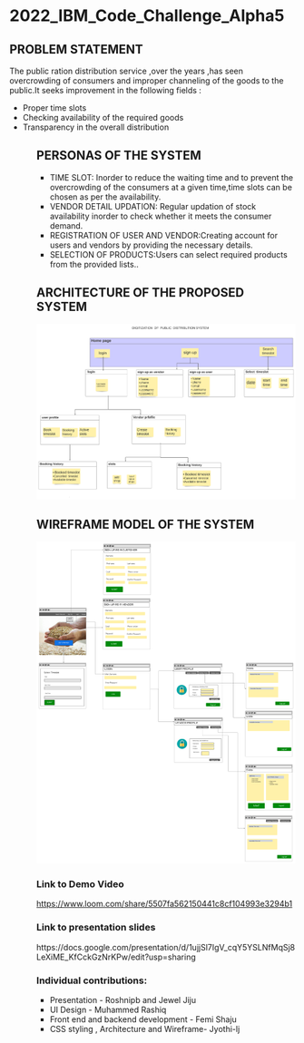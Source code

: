 # 2022_IBM_Code_Challenge_Alpha5
<h2>PROBLEM STATEMENT</h2>
The public ration distribution service ,over the years ,has seen overcrowding of consumers and improper channeling of the goods to the public.It seeks improvement in the following fields :
<ul>

<li>Proper time slots

<li>Checking availability of the required goods

<li>Transparency in the overall distribution 
 <ul>

<h2>PERSONAS OF THE SYSTEM</h2>
<ul>
 
<li>TIME SLOT: Inorder to reduce the waiting time and to prevent the overcrowding of the consumers at a given time,time slots can be chosen as per the availability.</li>
<li>VENDOR DETAIL UPDATION: Regular updation of stock availability inorder to check whether it meets the consumer demand.</li>
 <li>REGISTRATION OF USER AND VENDOR:Creating  account for users and vendors by providing the necessary details.</li>
  <li>SELECTION OF PRODUCTS:Users can select required products from the provided lists..</li>
  </ul>
<h2>ARCHITECTURE OF THE PROPOSED SYSTEM</h2>  
   <!-- ![Blank board (1)](https://user-images.githubusercontent.com/104891433/167110791-6e9f6bdb-950e-428c-a9be-e827bb9cacd2.png) -->
<img
  src="my_img/Blank_board (1).png"
  alt="Alt text"
  title="Optional title"
  style="display: inline-block; margin: 0 auto; width=20px; height=40px">


 <h2>WIREFRAME MODEL OF THE SYSTEM</h2>
  <img
  src="my_img/Website_wireframe.png"
  alt="Alt text"
  title="Optional title"
  style="display: inline-block; margin: 0 auto; width=20px; height=40px">


<h3>Link to Demo Video</h3>

https://www.loom.com/share/5507fa562150441c8cf104993e3294b1

<h3>Link to presentation slides</h3>
 https://docs.google.com/presentation/d/1ujjSl7IgV_cqY5YSLNfMqSj8LeXiME_KfCckGzNrKPw/edit?usp=sharing
  
  <h3> Individual contributions:</h3>
  <ul>
   <li>Presentation - Roshnipb and Jewel Jiju</li>
   <li>UI Design - Muhammed Rashiq</li>
   <li>Front end and backend development - Femi Shaju </li>
   <li>CSS styling , Architecture and Wireframe- Jyothi-lj </li>
  </ul>
